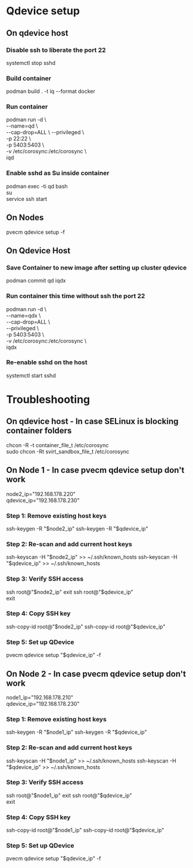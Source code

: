 # Qdevice setup

## On qdevice host
### Disable ssh to liberate the port 22
systemctl stop sshd

### Build container
podman build . -t iq --format docker

### Run container
podman run -d \  
  --name=qd \  
  --cap-drop=ALL \ 
  --privileged \  
  -p 22:22 \  
  -p 5403:5403 \  
  -v /etc/corosync:/etc/corosync \  
  iqd

### Enable sshd as Su inside container
podman exec -ti qd bash  
su  
service ssh start

## On Nodes 
pvecm qdevice setup <IP QDEVICE HOST> -f

## On Qdevice Host
### Save Container to new image after setting up cluster qdevice
podman commit qd iqdx

### Run container this time without ssh the port 22
podman run -d \  
  --name=qdx \  
  --cap-drop=ALL \  
  --privileged \  
  -p 5403:5403 \  
  -v /etc/corosync:/etc/corosync \  
  iqdx

### Re-enable sshd on the host
systemctl start sshd


# Troubleshooting  

## On qdevice host - In case SELinux is blocking container folders  
chcon -R -t container_file_t /etc/corosync  
sudo chcon -Rt svirt_sandbox_file_t /etc/corosync  


## On Node 1 - In case pvecm qdevice setup don't work  
node2_ip="192.168.178.220"  
qdevice_ip="192.168.178.230"  

### Step 1: Remove existing host keys  
ssh-keygen -R "$node2_ip"  
ssh-keygen -R "$qdevice_ip"  

### Step 2: Re-scan and add current host keys  
ssh-keyscan -H "$node2_ip" >> ~/.ssh/known_hosts  
ssh-keyscan -H "$qdevice_ip" >> ~/.ssh/known_hosts  

### Step 3: Verify SSH access  
ssh root@"$node2_ip"  
exit  
ssh root@"$qdevice_ip"  
exit  

### Step 4: Copy SSH key
ssh-copy-id root@"$node2_ip"  
ssh-copy-id root@"$qdevice_ip"  

### Step 5: Set up QDevice  
pvecm qdevice setup "$qdevice_ip" -f  

## On Node 2 - In case pvecm qdevice setup don't work  
node1_ip="192.168.178.210"  
qdevice_ip="192.168.178.230"  

### Step 1: Remove existing host keys  
ssh-keygen -R "$node1_ip"  
ssh-keygen -R "$qdevice_ip"  

### Step 2: Re-scan and add current host keys   
ssh-keyscan -H "$node1_ip" >> ~/.ssh/known_hosts  
ssh-keyscan -H "$qdevice_ip" >> ~/.ssh/known_hosts  

### Step 3: Verify SSH access  
ssh root@"$node1_ip"  
exit  
ssh root@"$qdevice_ip"  
exit  

### Step 4: Copy SSH key  
ssh-copy-id root@"$node1_ip"  
ssh-copy-id root@"$qdevice_ip"  

### Step 5: Set up QDevice  
pvecm qdevice setup "$qdevice_ip" -f  
